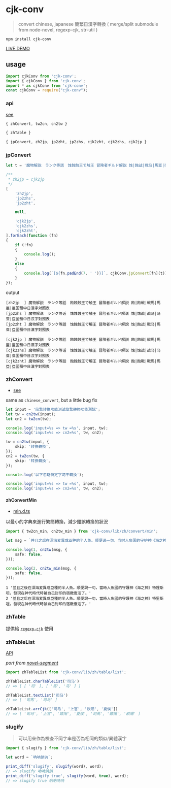 # cjk-conv

> convert chinese, japanese 簡繁日漢字轉換 ( merge/split submodule from node-novel, regexp-cjk, str-util )

`npm install cjk-conv`

[LIVE DEMO](https://demonovel.netlify.com/tool/cjk-conv)

## usage

```ts
import cjkConv from 'cjk-conv';
import { cjkConv } from 'cjk-conv';
import * as cjkConv from 'cjk-conv';
const cjkConv = require("cjk-conv");
```

### api

[see](lib/index.d.ts)

```ts
{ zhConvert, tw2cn, cn2tw }

{ zhTable }

{ jpConvert, zh2jp, jp2zht, jp2zhs, cjk2zht, cjk2zhs, cjk2jp }
```

### jpConvert

```ts
let t = '魔物解説　ランク等話　蚀蝕蝕王で触王 冒険者ギルド解説 蚀|蝕战|戦马|馬亚|亞國預中日漢字對照表';

/**
 * zh2jp = cjk2jp
 */
[
	'zh2jp',
	'jp2zhs',
	'jp2zht',

	null,

	'cjk2jp',
	'cjk2zhs',
	'cjk2zht',
].forEach(function (fn)
{
	if (!fn)
	{
		console.log();
	}
	else
	{
		console.log(`[${fn.padEnd(7, ' ')}]`, cjkConv.jpConvert[fn](t));
	}
});
```

output
```
[zh2jp  ] 魔物解説　ランク等話　蝕蝕蝕王で触王 冒険者ギルド解説 蝕|蝕戦|戦馬|馬亜|亜国預中日漢字対照表
[jp2zhs ] 魔物解说　ランク等话　蚀蚀蚀王で触王 冒险者ギルド解说 蚀|蚀战|战马|马亚|亞國預中日汉字對照表
[jp2zht ] 魔物解說　ランク等話　蚀蝕蝕王で觸王 冒險者ギルド解說 蚀|蝕战|戰马|馬亚|亞國預中日漢字對照表

[cjk2jp ] 魔物解説　ランク等話　蝕蝕蝕王で触王 冒険者ギルド解説 蝕|蝕戦|戦馬|馬亜|亜国預中日漢字対照表
[cjk2zhs] 魔物解说　ランク等话　蚀蚀蚀王で触王 冒险者ギルド解说 蚀|蚀战|战马|马亚|亚国預中日汉字对照表
[cjk2zht] 魔物解說　ランク等話　蝕蝕蝕王で觸王 冒險者ギルド解說 蝕|蝕戰|戰馬|馬亞|亞國預中日漢字對照表
```

### zhConvert

* [see](lib/zh/convert/index.d.ts)

same as `chinese_convert`, but a little bug fix

```ts
let input = '简繁转换功能测试簡繁轉換功能測試';
let tw = cn2tw(input);
let cn2 = tw2cn(tw);

console.log('input=%s => tw =%s', input, tw);
console.log('input=%s => cn2=%s', tw, cn2);

tw = cn2tw(input, {
	skip: '转换轉換',
});
cn2 = tw2cn(tw, {
	skip: '转换轉換',
});

console.log('以下忽略特定字詞不轉換');

console.log('input=%s => tw =%s', input, tw);
console.log('input=%s => cn2=%s', tw, cn2);

```

#### zhConvertMin

* [min.d.ts](lib/zh/convert/min.d.ts)

以最小的字典來進行繁簡轉換，減少錯誤轉換的狀況

```ts
import { tw2cn_min, cn2tw_min } from 'cjk-conv/lib/zh/convert/min';

let msg = `并且之后在深海変異成亚种的半人鱼。顺便说一句，当时人鱼国的守护神《海之神》特里斯坦，发现在神代时代时被自己封印的宿敌复活了。`;

console.log(1, cn2tw(msg, {
	safe: false,
}));

console.log(2, cn2tw_min(msg, {
	safe: false,
}));
```

```
1 '並且之後在深海変異成亞種的半人魚。順便說一句，當時人魚國的守護神《海之神》特裡斯坦，發現在神代時代時被自己封印的宿敵復活了。'
2 '並且之后在深海変異成亞種的半人魚。順便說一句，當時人魚國的守護神《海之神》特里斯坦，發現在神代時代時被自己封印的宿敵復活了。'
```

### zhTable

提供給 [`regexp-cjk`](https://www.npmjs.com/package/regexp-cjk) 使用

### zhTableList

[API](lib/zh/table/list.d.ts)

*port from [novel-segment](https://github.com/bluelovers/node-segment/blob/master/lib/util/cjk.ts)*

```ts
import zhTableList from 'cjk-conv/lib/zh/table/list';
```

```ts
zhTableList.charTableList('司马')
// => [ [ '司' ], [ '馬', '马' ] ]

zhTableList.textList('司马')
// => [ '司馬', '司马' ]

zhTableList.arrCjk(['司马', '上官', '欧阳', '夏侯'])
// => [ '司马', '上官', '欧阳', '夏侯', '司馬', '歐陽', '欧陽' ]
```

### slugify

> 可以用來作為檢查不同字串是否為相同的類似/異體漢字

```ts
import { slugify } from 'cjk-conv/lib/zh/table/list';
```

```ts
let word = `吶呐訥讷`;

print_diff('slugify', slugify(word), word);
// => slugify 吶吶訥訥
print_diff('slugify true', slugify(word, true), word);
// => slugify true 吶吶吶吶
```
